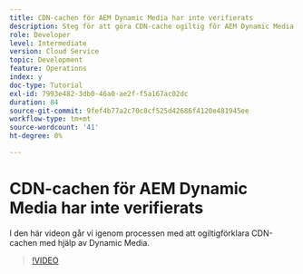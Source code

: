 ```yaml
---
title: CDN-cachen för AEM Dynamic Media har inte verifierats
description: Steg för att göra CDN-cache ogiltig för AEM Dynamic Media
role: Developer
level: Intermediate
version: Cloud Service
topic: Development
feature: Operations
index: y
doc-type: Tutorial
exl-id: 7993e482-3db0-46a0-ae2f-f5a167ac02dc
duration: 84
source-git-commit: 9fef4b77a2c70c8cf525d42686f4120e481945ee
workflow-type: tm+mt
source-wordcount: '41'
ht-degree: 0%

---
```


# CDN-cachen för AEM Dynamic Media har inte verifierats

I den här videon går vi igenom processen med att ogiltigförklara CDN-cachen med hjälp av Dynamic Media.

>[!VIDEO](https://video.tv.adobe.com/v/335457?quality=12&learn=on)
